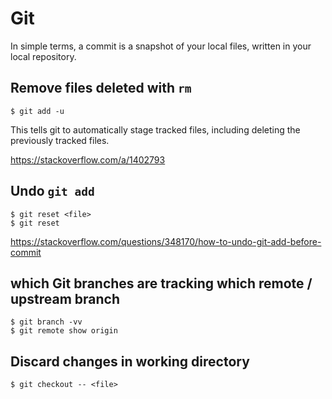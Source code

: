 # Git

In simple terms, a commit is a snapshot of your local files, written in your local repository.

## Remove files deleted with `rm`

    $ git add -u

This tells git to automatically stage tracked files, including deleting the previously tracked files.

<https://stackoverflow.com/a/1402793>

## Undo `git add`

    $ git reset <file>
    $ git reset

<https://stackoverflow.com/questions/348170/how-to-undo-git-add-before-commit>

## which Git branches are tracking which remote / upstream branch

    $ git branch -vv
    $ git remote show origin

## Discard changes in working directory

    $ git checkout -- <file>
